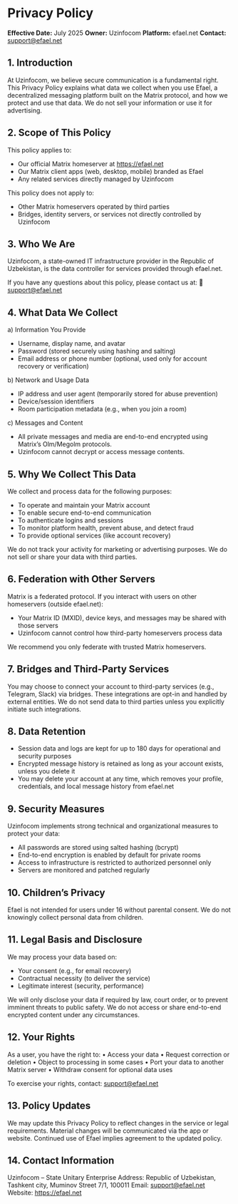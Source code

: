 # Privacy Policy

**Effective Date:** July 2025
**Owner:** Uzinfocom
**Platform:** efael.net
**Contact:** support@efael.net

## 1. Introduction

At Uzinfocom, we believe secure communication is a fundamental right. This Privacy Policy explains what data we collect when you use Efael, a decentralized messaging platform built on the Matrix protocol, and how we protect and use that data. We do not sell your information or use it for advertising.

## 2. Scope of This Policy

This policy applies to:

- Our official Matrix homeserver at https://efael.net
- Our Matrix client apps (web, desktop, mobile) branded as Efael
- Any related services directly managed by Uzinfocom

This policy does not apply to:

- Other Matrix homeservers operated by third parties
- Bridges, identity servers, or services not directly controlled by Uzinfocom

## 3. Who We Are

Uzinfocom, a state-owned IT infrastructure provider in the Republic of Uzbekistan, is the data controller for services provided through efael.net.

If you have any questions about this policy, please contact us at:
📧 support@efael.net

## 4. What Data We Collect

a) Information You Provide

- Username, display name, and avatar
- Password (stored securely using hashing and salting)
- Email address or phone number (optional, used only for account recovery or verification)

b) Network and Usage Data

- IP address and user agent (temporarily stored for abuse prevention)
- Device/session identifiers
- Room participation metadata (e.g., when you join a room)

c) Messages and Content

- All private messages and media are end-to-end encrypted using Matrix’s Olm/Megolm protocols.
- Uzinfocom cannot decrypt or access message contents.

## 5. Why We Collect This Data

We collect and process data for the following purposes:

- To operate and maintain your Matrix account
- To enable secure end-to-end communication
- To authenticate logins and sessions
- To monitor platform health, prevent abuse, and detect fraud
- To provide optional services (like account recovery)

We do not track your activity for marketing or advertising purposes. We do not sell or share your data with third parties.

## 6. Federation with Other Servers

Matrix is a federated protocol. If you interact with users on other homeservers (outside efael.net):

- Your Matrix ID (MXID), device keys, and messages may be shared with those servers
- Uzinfocom cannot control how third-party homeservers process data

We recommend you only federate with trusted Matrix homeservers.

## 7. Bridges and Third-Party Services

You may choose to connect your account to third-party services (e.g., Telegram, Slack) via bridges. These integrations are opt-in and handled by external entities.
We do not send data to third parties unless you explicitly initiate such integrations.

## 8. Data Retention

- Session data and logs are kept for up to 180 days for operational and security purposes
- Encrypted message history is retained as long as your account exists, unless you delete it
- You may delete your account at any time, which removes your profile, credentials, and local message history from efael.net

## 9. Security Measures

Uzinfocom implements strong technical and organizational measures to protect your data:

- All passwords are stored using salted hashing (bcrypt)
- End-to-end encryption is enabled by default for private rooms
- Access to infrastructure is restricted to authorized personnel only
- Servers are monitored and patched regularly

## 10. Children’s Privacy

Efael is not intended for users under 16 without parental consent. We do not knowingly collect personal data from children.

## 11. Legal Basis and Disclosure

We may process your data based on:

- Your consent (e.g., for email recovery)
- Contractual necessity (to deliver the service)
- Legitimate interest (security, performance)

We will only disclose your data if required by law, court order, or to prevent imminent threats to public safety. We do not access or share end-to-end encrypted content under any circumstances.

## 12. Your Rights

As a user, you have the right to:
• Access your data
• Request correction or deletion
• Object to processing in some cases
• Port your data to another Matrix server
• Withdraw consent for optional data uses

To exercise your rights, contact: support@efael.net

## 13. Policy Updates

We may update this Privacy Policy to reflect changes in the service or legal requirements. Material changes will be communicated via the app or website. Continued use of Efael implies agreement to the updated policy.

## 14. Contact Information

Uzinfocom – State Unitary Enterprise
Address: Republic of Uzbekistan, Tashkent city, Muminov Street 7/1, 100011
Email: support@efael.net
Website: https://efael.net
